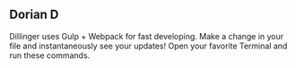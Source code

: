  ## Dorian D

Dillinger uses Gulp + Webpack for fast developing.
Make a change in your file and instantaneously see your updates!
Open your favorite Terminal and run these commands.

